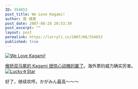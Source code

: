 ```yaml
---
ID: 354653
post_title: We Love Kagami!
author: 南 靖男
post_date: 2007-08-28 20:53:39
post_excerpt: ""
layout: post
permalink: https://larryli.cn/2007/08/354653
published: true
---
```

<a href="https://larryli.cn/wp-content/uploads/50/5051/2007/08/kagami.jpg" title="We Love Kagami!"><img src="https://larryli.cn/wp-content/uploads/50/5051/2007/08/kagami.jpg" alt="We Love Kagami!" /></a>

<a href="http://www.pkblogs.com/saimoe2007/2007/08/0828news.html" title="アニメ最萌トーナメント2007中国語サイト"> 傲矫双马尾的 Kagami 很惊心动魄的赢了</a>。海外票的威力确实厉害。 <!--more-->
<a href="https://larryli.cn/wp-content/uploads/50/5051/2007/08/kagamis.jpg" title="Lucky☆Star"><img src="https://larryli.cn/wp-content/uploads/50/5051/2007/08/kagamis.jpg" alt="Lucky☆Star" /></a>

好了，继续欢呼。かがみん最高～～～